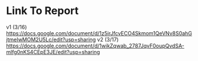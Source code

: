 # Link To Report
v1 (3/16) https://docs.google.com/document/d/1z5irJfcvECO4Skmom1QeVNv8S0ahGjtmeIwMOM2U5Lc/edit?usp=sharing
v2 (3/17) https://docs.google.com/document/d/1wikZqwab_2787JqvF0oupQvdSA-mlfg0nKS4CEpE3JE/edit?usp=sharing
